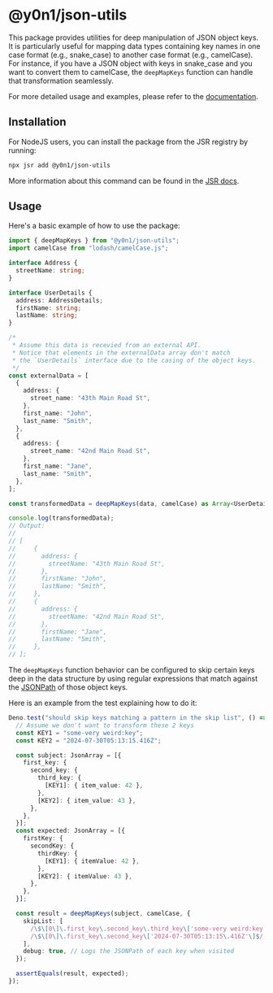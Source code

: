 # @y0n1/json-utils

This package provides utilities for deep manipulation of JSON object keys. It is
particularly useful for mapping data types containing key names in one case
format (e.g., snake_case) to another case format (e.g., camelCase). For
instance, if you have a JSON object with keys in snake_case and you want to
convert them to camelCase, the `deepMapKeys` function can handle that
transformation seamlessly.

For more detailed usage and examples, please refer to the
[documentation](https://github.com/y0n1/json-utils).

## Installation

For NodeJS users, you can install the package from the JSR registry by running:

```bash
npx jsr add @y0n1/json-utils
```

More information about this command can be found in the
[JSR docs](https://jsr.io/docs/with/node).

## Usage

Here's a basic example of how to use the package:

```typescript
import { deepMapKeys } from "@y0n1/json-utils";
import camelCase from "lodash/camelCase.js";

interface Address {
  streetName: string;
}

interface UserDetails {
  address: AddressDetails;
  firstName: string;
  lastName: string;
}

/*
 * Assume this data is recevied from an external API.
 * Notice that elements in the externalData array don't match
 * the `UserDetails` interface due to the casing of the object keys.
 */
const externalData = [
  {
    address: {
      street_name: "43th Main Road St",
    },
    first_name: "John",
    last_name: "Smith",
  },
  {
    address: {
      street_name: "42nd Main Road St",
    },
    first_name: "Jane",
    last_name: "Smith",
  },
];

const transformedData = deepMapKeys(data, camelCase) as Array<UserDetails>;

console.log(transformedData);
// Output:
//
// [
//     {
//       address: {
//         streetName: "43th Main Road St",
//       },
//       firstName: "John",
//       lastName: "Smith",
//     },
//     {
//       address: {
//         streetName: "42nd Main Road St",
//       },
//       firstName: "Jane",
//       lastName: "Smith",
//     },
// ];
```

The `deepMapKeys` function behavior can be configured to skip certain keys deep
in the data structure by using regular expressions that match against the
[JSONPath](https://datatracker.ietf.org/doc/html/rfc9535#name-status-of-this-memo)
of those object keys.

Here is an example from the test explaining how to do it:

```typescript
Deno.test("should skip keys matching a pattern in the skip list", () => {
  // Assume we don't want to transform these 2 keys
  const KEY1 = "some-very weird:key";
  const KEY2 = "2024-07-30T05:13:15.416Z";

  const subject: JsonArray = [{
    first_key: {
      second_key: {
        third_key: {
          [KEY1]: { item_value: 42 },
        },
        [KEY2]: { item_value: 43 },
      },
    },
  }];
  const expected: JsonArray = [{
    firstKey: {
      secondKey: {
        thirdKey: {
          [KEY1]: { itemValue: 42 },
        },
        [KEY2]: { itemValue: 43 },
      },
    },
  }];

  const result = deepMapKeys(subject, camelCase, {
    skipList: [
      /\$\[0\]\.first_key\.second_key\.third_key\['some-very weird:key'\]$/,
      /\$\[0\]\.first_key\.second_key\['2024-07-30T05:13:15\.416Z'\]$/,
    ],
    debug: true, // Logs the JSONPath of each key when visited 
  });

  assertEquals(result, expected);
});
```
